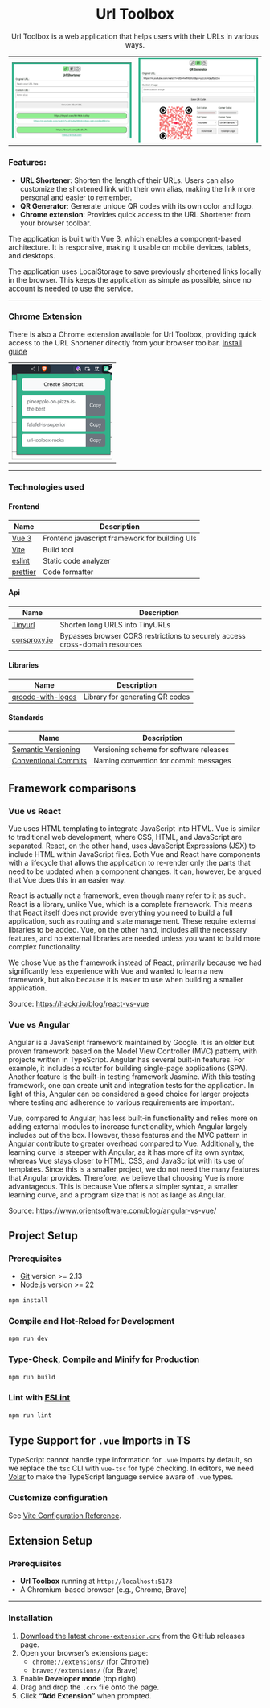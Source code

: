 <div align="center">
 <h1>Url Toolbox</h1>
 <p>Url Toolbox is a web application that helps users with their URLs in various ways.</p>
</div>

<div align="center">
  <table>
    <tr>
      <td>
        <img alt="url-shortner" src="./assets/url-shortener.jpg">
      </td>
      <td>
        <img alt="qr-generator" src="./assets/QR-generator.jpg">
      </td>
    </tr>
  </table>
</div>

### Features:

- **URL Shortener**: Shorten the length of their URLs. Users can also customize the shortened link with their own alias, making the link more personal and easier to remember.
- **QR Generator**: Generate unique QR codes with its own color and logo.
- **Chrome extension**: Provides quick access to the URL Shortener from your browser toolbar.

The application is built with Vue 3, which enables a component-based architecture. It is responsive, making it usable on mobile devices, tablets, and desktops.

The application uses LocalStorage to save previously shortened links locally in the browser. This keeps the application as simple as possible, since no account is needed to use the service.

---

### Chrome Extension

There is also a Chrome extension available for Url Toolbox, providing quick access to the URL Shortener directly from your browser toolbar. [Install guide](#extension-setup)

  <table>
    <tr>
      <td>
        <img alt="Chrome Extension" src="./assets/extension.png" width="200">
      </td>
    </tr>
  </table>

---

### Technologies used

#### Frontend

| Name                             | Description                                    |
| -------------------------------- | ---------------------------------------------- |
| [Vue 3](https://vuejs.org/)      | Frontend javascript framework for building UIs |
| [Vite](https://vite.dev/)        | Build tool                                     |
| [eslint](https://eslint.org/)    | Static code analyzer                           |
| [prettier](https://prettier.io/) | Code formatter                                 |

#### Api

| Name                                   | Description                                                                  |
| -------------------------------------- | ---------------------------------------------------------------------------- |
| [Tinyurl](https://tinyurl.com/app/dev) | Shorten long URLS into TinyURLs                                              |
| [corsproxy.io](https://corsproxy.io/)  | Bypasses browser CORS restrictions to securely access cross-domain resources |

#### Libraries

| Name                                                               | Description                     |
| ------------------------------------------------------------------ | ------------------------------- |
| [qrcode-with-logos](https://zxpsuper.github.io/qrcode-with-logos/) | Library for generating QR codes |

#### Standards

| Name                                                   | Description                             |
| ------------------------------------------------------ | --------------------------------------- |
| [Semantic Versioning](https://semver.org/)             | Versioning scheme for software releases |
| [Conventional Commits](https://tinyurl.com/cchellyeah) | Naming convention for commit messages   |

## Framework comparisons

### Vue vs React

Vue uses HTML templating to integrate JavaScript into HTML. Vue is similar to traditional web development, where CSS, HTML, and JavaScript are separated. React, on the other hand, uses JavaScript Expressions (JSX) to include HTML within JavaScript files. Both Vue and React have components with a lifecycle that allows the application to re-render only the parts that need to be updated when a component changes. It can, however, be argued that Vue does this in an easier way.

React is actually not a framework, even though many refer to it as such. React is a library, unlike Vue, which is a complete framework. This means that React itself does not provide everything you need to build a full application, such as routing and state management. These require external libraries to be added. Vue, on the other hand, includes all the necessary features, and no external libraries are needed unless you want to build more complex functionality.

We chose Vue as the framework instead of React, primarily because we had significantly less experience with Vue and wanted to learn a new framework, but also because it is easier to use when building a smaller application.

Source: https://hackr.io/blog/react-vs-vue

### Vue vs Angular

Angular is a JavaScript framework maintained by Google. It is an older but proven framework based on the Model View Controller (MVC) pattern, with projects written in TypeScript. Angular has several built-in features. For example, it includes a router for building single-page applications (SPA). Another feature is the built-in testing framework Jasmine. With this testing framework, one can create unit and integration tests for the application. In light of this, Angular can be considered a good choice for larger projects where testing and adherence to various requirements are important.

Vue, compared to Angular, has less built-in functionality and relies more on adding external modules to increase functionality, which Angular largely includes out of the box. However, these features and the MVC pattern in Angular contribute to greater overhead compared to Vue. Additionally, the learning curve is steeper with Angular, as it has more of its own syntax, whereas Vue stays closer to HTML, CSS, and JavaScript with its use of templates. Since this is a smaller project, we do not need the many features that Angular provides. Therefore, we believe that choosing Vue is more advantageous. This is because Vue offers a simpler syntax, a smaller learning curve, and a program size that is not as large as Angular.

Source: https://www.orientsoftware.com/blog/angular-vs-vue/

## Project Setup

### Prerequisites

- [Git](https://git-scm.com) version >= 2.13
- [Node.js](https://nodejs.org) version >= 22

```sh
npm install
```

### Compile and Hot-Reload for Development

```sh
npm run dev
```

### Type-Check, Compile and Minify for Production

```sh
npm run build
```

### Lint with [ESLint](https://eslint.org/)

```sh
npm run lint
```

## Type Support for `.vue` Imports in TS

TypeScript cannot handle type information for `.vue` imports by default, so we replace the `tsc` CLI with `vue-tsc` for type checking. In editors, we need [Volar](https://marketplace.visualstudio.com/items?itemName=Vue.volar) to make the TypeScript language service aware of `.vue` types.

### Customize configuration

See [Vite Configuration Reference](https://vite.dev/config/).

## Extension Setup

### Prerequisites

- **Url Toolbox** running at `http://localhost:5173`
- A Chromium-based browser (e.g., Chrome, Brave)

---

### Installation

1. [Download the latest `chrome-extension.crx`](https://github.com/Insanityandme/url-toolbox/releases) from the GitHub releases page.
2. Open your browser’s extensions page:
   - `chrome://extensions/` (for Chrome)
   - `brave://extensions/` (for Brave)
3. Enable **Developer mode** (top right).
4. Drag and drop the `.crx` file onto the page.
5. Click **“Add Extension”** when prompted.
